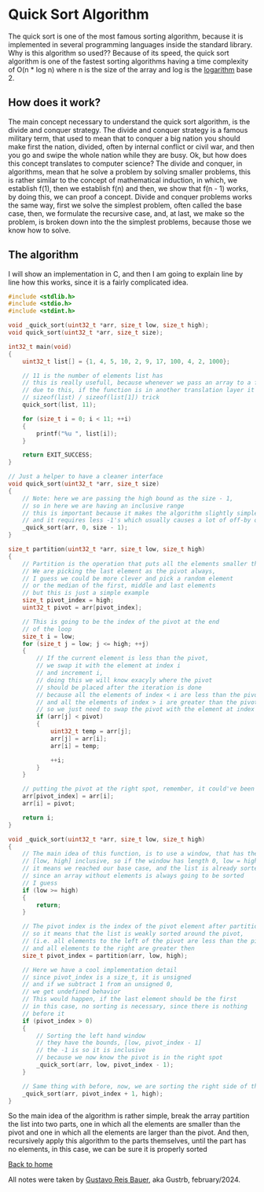# Quick Sort Algorithm 

The quick sort is one of the most famous sorting algorithm, because it is implemented in several programming languages inside the standard library. Why is this algorithm so used??
Because of its speed, the quick sort algorithm is one of the fastest sorting algorithms having a time complexity of O(n * log n) where n is the size of the array and log is the [logarithm](http://localhost:3000/math/logarithms) base 2.

## How does it work?

The main concept necessary to understand the quick sort algorithm, is the divide and conquer strategy.
The divide and conquer strategy is a famous military term, that used to mean that to conquer a big nation you should make first the nation, divided, often by internal conflict or civil war, and then you go and swipe the whole nation while they are busy.
Ok, but how does this concept translates to computer science? The divide and conquer, in algorithms, mean that he solve a problem by solving smaller problems, this is rather similar to the concept of mathematical induction, in which, we establish f(1), then we establish f(n) and then, we show that f(n - 1) works, by doing this, we can proof a concept.
Divide and conquer problems works the same way, first we solve the simplest problem, often called the base case, then, we formulate the recursive case, and, at last, we make so the problem, is broken down into the the simplest problems, because those we know how to solve.

## The algorithm

I will show an implementation in C, and then I am going to explain line by line how this works, since it is a fairly complicated idea.

```c
#include <stdlib.h>
#include <stdio.h>
#include <stdint.h>

void _quick_sort(uint32_t *arr, size_t low, size_t high);
void quick_sort(uint32_t *arr, size_t size);

int32_t main(void)
{
    uint32_t list[] = {1, 4, 5, 10, 2, 9, 17, 100, 4, 2, 1000};

    // 11 is the number of elements list has
    // this is really usefull, because whenever we pass an array to a function, it decays as a pointer
    // due to this, if the function is in another translation layer it won't be able to know, so it can do the 
    // sizeof(list) / sizeof(list[1]) trick
    quick_sort(list, 11);

    for (size_t i = 0; i < 11; ++i)
    {
        printf("%u ", list[i]);
    }

    return EXIT_SUCCESS;
}

// Just a helper to have a cleaner interface
void quick_sort(uint32_t *arr, size_t size)
{
    // Note: here we are passing the high bound as the size - 1,
    // so in here we are having an inclusive range
    // this is important because it makes the algorithm slightly simpler
    // and it requires less -1's which usually causes a lot of off-by one mistakes
    _quick_sort(arr, 0, size - 1);
}

size_t partition(uint32_t *arr, size_t low, size_t high)
{
    // Partition is the operation that puts all the elements smaller than the pivot
    // We are picking the last element as the pivot always,
	// I guess we could be more clever and pick a random element
	// or the median of the first, middle and last elements
	// but this is just a simple example
    size_t pivot_index = high;
    uint32_t pivot = arr[pivot_index];

    // This is going to be the index of the pivot at the end
    // of the loop
    size_t i = low;
    for (size_t j = low; j <= high; ++j)
    {
        // If the current element is less than the pivot,
		// we swap it with the element at index i
		// and increment i,
		// doing this we will know exacyly where the pivot
		// should be placed after the iteration is done
		// because all the elements of index < i are less than the pivot
		// and all the elements of index > i are greater than the pivot
		// so we just need to swap the pivot with the element at index i
        if (arr[j] < pivot)
        {
            uint32_t temp = arr[j];
            arr[j] = arr[i];
            arr[i] = temp;

            ++i;
        }
    }

    // putting the pivot at the right spot, remember, it could've been anywhere
    arr[pivot_index] = arr[i];
    arr[i] = pivot;

    return i;
}

void _quick_sort(uint32_t *arr, size_t low, size_t high)
{
    // The main idea of this function, is to use a window, that has the bounds
    // [low, high] inclusive, so if the window has length 0, low = high
    // it means we reached our base case, and the list is already sorted
    // since an array without elements is always going to be sorted
    // I guess
    if (low >= high)
    {
        return;
    }

    // The pivot index is the index of the pivot element after partitioning,
    // so it means that the list is weakly sorted around the pivot,
    // (i.e. all elements to the left of the pivot are less than the pivot)
    // and all elements to the right are greater then
    size_t pivot_index = partition(arr, low, high);

    // Here we have a cool implementation detail
    // since pivot_index is a size_t, it is unsigned
    // and if we subtract 1 from an unsigned 0,
    // we get undefined behavior
    // This would happen, if the last element should be the first
    // in this case, no sorting is necessary, since there is nothing
    // before it
    if (pivot_index > 0)
    {
        // Sorting the left hand window
        // they have the bounds, [low, pivot_index - 1]
        // the -1 is so it is inclusive
        // because we now know the pivot is in the right spot
        _quick_sort(arr, low, pivot_index - 1);
    }

    // Same thing with before, now, we are sorting the right side of the window
    _quick_sort(arr, pivot_index + 1, high);
}
```

So the main idea of the algorithm is rather simple, break the array partition the list into two parts, one in which all the elements are smaller than the pivot and one in which all the elements are larger than the pivot.
And then, recursively apply this algorithm to the parts themselves, until the part has no elements, in this case, we can be sure it is properly sorted

[Back to home](http://localhost:3000/index)

All notes were taken by [Gustavo Reis Bauer](https://github.com/Gustrb), aka Gustrb, february/2024.